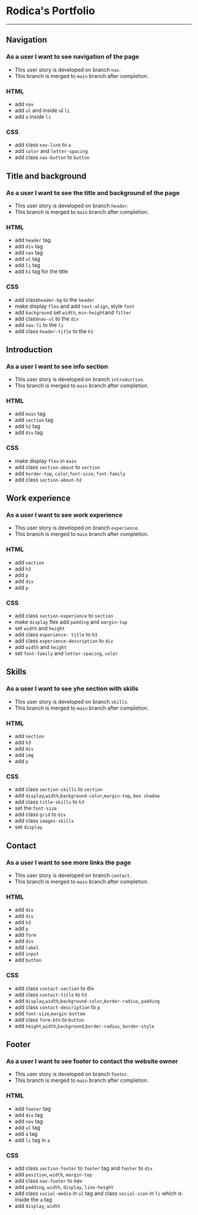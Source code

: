 # Rodica's Portfolio

---

## Navigation

### As a user I want to see navigation of the page

- This user story is developed on branch `nav`.
- This branch is merged to `main` branch after completion.

### HTML

- add `nav`
- add `ul` and inside ul `li`
- add `a` inside `li`

### CSS

- add class `nav-link` to `a`
- add `color` and `letter-spacing`
- add class `nav-button` to `button`

## Title and background

### As a user I want to see the title and background of the page

- This user story is developed on branch `header`.
- This branch is merged to `main` branch after completion.

### HTML

- add `header` tag
- add `div` tag
- add `nav` tag
- add `ul` tag
- add `li` tag
- add `h1` tag for the title

### CSS

- add class`header-bg` to the `header`
- make display `flex` and add `text-align`, style `font`
- add `background` set `width`, `min-height`and `filter`
- add class`nav-ul` to the `div`
- add `nav-li` to the `li`
- add class `header-title` to the `h1`

## Introduction

### As a user I want to see info section

- This user story is developed on branch `introduction`.
- This branch is merged to `main` branch after completion.

### HTML

- add `main` tag
- add `section` tag
- add `h2` tag
- add `div` tag

### CSS

- make display `flex` in `main`
- add class `section-about` to `section`
- add `border-top`, `color`,`font-size`, `font-family`
- add class `section-about-h2`

## Work experience

### As a user I want to see work experience

- This user story is developed on branch `experience`.
- This branch is merged to `main` branch after completion.

### HTML

- add `section`
- add `h3`
- add `p`
- add `div`
- add `p`

### CSS

- add class `section-experience` to `section`
- make `display` flex add `padding` and `margin-top`
- set `width` and `height`
- add class `experience- title` to `h3`
- add class `experience-description` to `div`
- add `width` and `height`
- set `font-family` and `letter-spacing`, `color`

## Skills

### As a user I want to see yhe section with skills

- This user story is developed on branch `skills`.
- This branch is merged to `main` branch after completion.

### HTML

- add `section`
- add `h3`
- add `div`
- add `img`
- add `p`

### CSS

- add class `section-skills` to `section`
- add `display`,`width`,`background-color`,`margin-top`, `box shadow`
- add class `title-skills` to `h3`
- set the `font-size`
- add class `grid` to `div`
- add class `images-skills`
- set `display`

## Contact

### As a user I want to see more links the page

- This user story is developed on branch `contact`.
- This branch is merged to `main` branch after completion.

### HTML

- add `div`
- add `div`
- add `h3`
- add `p`
- add `form`
- add `div`
- add `label`
- add `input`
- add `button`

### CSS

- add class `contact-section` to div
- add class `contact-title` to `h3`
- add `display`,`width`,`background-color`,`border-radius`, `padding`
- add class `contact-description` to `p`
- add `font-size`,`margin-bottom`
- add class `form-btn` to `button`
- add `height`,`width`,`background`,`border-radius`, `border-style`

## Footer

### As a user I want to see footer to contact the website owner

- This user story is developed on branch `footer`.
- This branch is merged to `main` branch after completion.

### HTML

- add `footer` tag
- add `div` tag
- add `nav` tag
- add `ul` tag
- add `a` tag
- add `li` tag in `a`

### CSS

- add class `section-footer` to `footer` tag and `footer` to `div`
- add `position`, `width`, `margin-top`
- add class `nav-footer` to nav
- add `padding`, `width`, `display`, `line-height`
- add class `social-media` in `ul` tag and class `social-icon` in `li` which is
  inside the `a` tag
- add `display`, `width`
